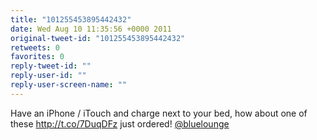 ```yaml
---
title: "101255453895442432"
date: Wed Aug 10 11:35:56 +0000 2011
original-tweet-id: "101255453895442432"
retweets: 0
favorites: 0
reply-tweet-id: ""
reply-user-id: ""
reply-user-screen-name: ""
---
```

Have an iPhone / iTouch  and charge next to your bed, how about one of these http://t.co/7DuqDFz just ordered! <a href="https://twitter.com/bluelounge">@bluelounge</a>
